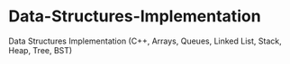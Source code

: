 # Data-Structures-Implementation
Data Structures Implementation (C++, Arrays, Queues, Linked List, Stack, Heap, Tree, BST)
